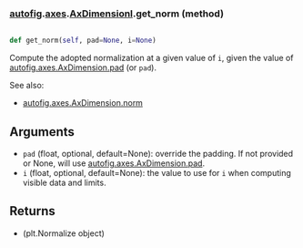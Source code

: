 ### [autofig](autofig.md).[axes](autofig.axes.md).[AxDimensionI](autofig.axes.AxDimensionI.md).get_norm (method)


```py

def get_norm(self, pad=None, i=None)

```



Compute the adopted normalization at a given value of `i`, given the
value of [autofig.axes.AxDimension.pad](autofig.axes.AxDimension.pad.md) (or `pad`).

See also:

* [autofig.axes.AxDimension.norm](autofig.axes.AxDimension.norm.md)

Arguments
-----------
* `pad` (float, optional, default=None): override the padding.  If not
    provided or None, will use [autofig.axes.AxDimension.pad](autofig.axes.AxDimension.pad.md).
* `i` (float, optional, default=None): the value to use for `i` when
    computing visible data and limits.

Returns
--------
* (plt.Normalize object)

